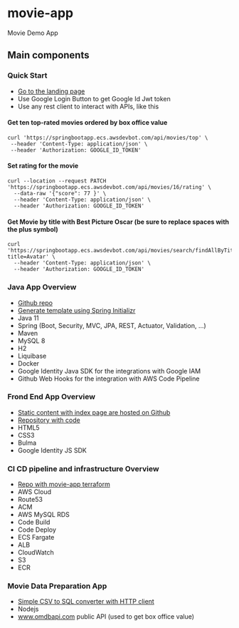 # movie-app
Movie Demo App

## Main components

### Quick Start
- [Go to the landing page](https://pivopil.github.io/)
- Use Google Login Button to get Google Id Jwt token
- Use any rest client to interact with APIs, like this

#### Get ten top-rated movies ordered by box office value
```shell
curl 'https://springbootapp.ecs.awsdevbot.com/api/movies/top' \
 --header 'Content-Type: application/json' \
 --header 'Authorization: GOOGLE_ID_TOKEN'
```

#### Set rating for the movie
```shell
curl --location --request PATCH 'https://springbootapp.ecs.awsdevbot.com/api/movies/16/rating' \
  --data-raw '{"score": 77 }' \
  --header 'Content-Type: application/json' \
  --header 'Authorization: GOOGLE_ID_TOKEN'
```

#### Get Movie by title with Best Picture Oscar (be sure to replace spaces with the plus symbol)
```shell
curl 'https://springbootapp.ecs.awsdevbot.com/api/movies/search/findAllByTitle?title=Avatar' \
  --header 'Content-Type: application/json' \
  --header 'Authorization: GOOGLE_ID_TOKEN'
```

### Java App Overview
- [Github repo](https://github.com/Pivopil/movie-app)
- [Generate template using Spring Initializr](https://start.spring.io/)
- Java 11
- Spring (Boot, Security, MVC, JPA, REST, Actuator, Validation, ...)
- Maven
- MySQL 8
- H2
- Liquibase
- Docker
- Google Identity Java SDK for the integrations with Google IAM
- Github Web Hooks for the integration with AWS Code Pipeline

### Frond End App Overview
- [Static content with index page are hosted on Github](https://pivopil.github.io/)
- [Repository with code](https://github.com/Pivopil/pivopil.github.io)
- HTML5
- CSS3
- Bulma
- Google Identity JS SDK

### CI CD pipeline and infrastructure Overview
- [Repo with movie-app terraform](https://github.com/Pivopil/movie-app-aws-ecs)
- AWS Cloud
- Route53
- ACM
- AWS MySQL RDS
- Code Build
- Code Deploy
- ECS Fargate
- ALB
- CloudWatch
- S3
- ECR

### Movie Data Preparation App
- [Simple CSV to SQL converter with HTTP client](https://github.com/Pivopil/movie-app/tree/main/data_loader)
- Nodejs
- www.omdbapi.com public API (used to get box office value)